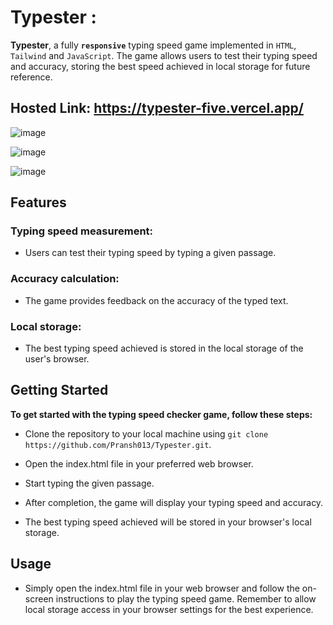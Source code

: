 # Typester :

**Typester**, a fully **`responsive`** typing speed game implemented in `HTML`, `Tailwind` and `JavaScript`. The game allows users to test their typing speed and accuracy, storing the best speed achieved in local storage for future reference.

## Hosted Link: https://typester-five.vercel.app/

![image](https://github.com/Haripriyaa1224/Team9-Project/assets/105149813/b7e9c458-7d72-4c85-831f-ee6828ea45a5)

![image](https://github.com/Haripriyaa1224/Team9-Project/assets/105149813/eae718de-8708-45e5-a4ef-d102445b64d9)

![image](https://github.com/Haripriyaa1224/Team9-Project/assets/105149813/f5354992-6b90-4a1a-8038-d1a97f6432e1)

## Features
### Typing speed measurement: 
- Users can test their typing speed by typing a given passage.
### Accuracy calculation: 
- The game provides feedback on the accuracy of the typed text.
### Local storage: 
- The best typing speed achieved is stored in the local storage of the user's browser.

## Getting Started

**To get started with the typing speed checker game, follow these steps:**

- Clone the repository to your local machine using `git clone https://github.com/Pransh013/Typester.git`.

- Open the index.html file in your preferred web browser.

- Start typing the given passage. 
- After completion, the game will display your typing speed and accuracy.
- The best typing speed achieved will be stored in your browser's local storage.

## Usage
- Simply open the index.html file in your web browser and follow the on-screen instructions to play the typing speed game. Remember to allow local storage access in your browser settings for the best experience.
